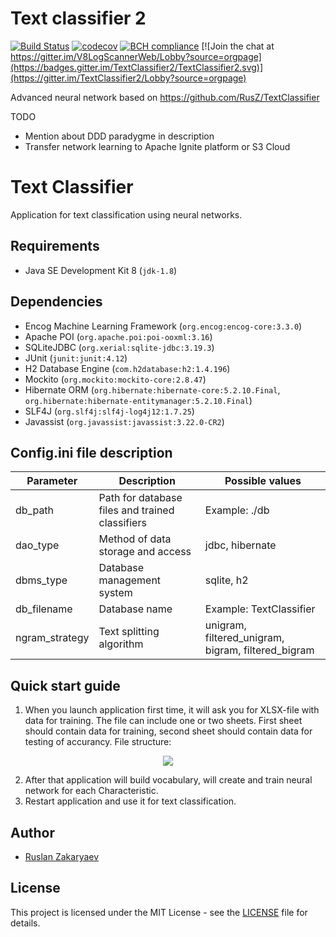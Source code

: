 # Text classifier 2
[![Build Status](https://travis-ci.org/ripreal/textclassifier2.svg?branch=master)](https://travis-ci.org/ripreal/textclassifier2)
[![codecov](https://codecov.io/gh/ripreal/textclassifier2/branch/master/graph/badge.svg)](https://codecov.io/gh/ripreal/textclassifier2)
[![BCH compliance](https://bettercodehub.com/edge/badge/ripreal/textclassifier2?branch=master)](https://bettercodehub.com/)
[![Join the chat at https://gitter.im/V8LogScannerWeb/Lobby?source=orgpage](https://badges.gitter.im/TextClassifier2/TextClassifier2.svg)](https://gitter.im/TextClassifier2/Lobby?source=orgpage) 

Advanced neural network based on https://github.com/RusZ/TextClassifier

TODO
- Mention about DDD paradygme in description
- Transfer network learning to Apache Ignite platform or S3 Cloud 
# Text Classifier

Application for text classification using neural networks.

## Requirements

- Java SE Development Kit 8 (`jdk-1.8`)

## Dependencies

- Encog Machine Learning Framework (`org.encog:encog-core:3.3.0`)
- Apache POI (`org.apache.poi:poi-ooxml:3.16`)
- SQLiteJDBC (`org.xerial:sqlite-jdbc:3.19.3`)
- JUnit (`junit:junit:4.12`)
- H2 Database Engine (`com.h2database:h2:1.4.196`)
- Mockito (`org.mockito:mockito-core:2.8.47`)
- Hibernate ORM (`org.hibernate:hibernate-core:5.2.10.Final`, `org.hibernate:hibernate-entitymanager:5.2.10.Final`)
- SLF4J (`org.slf4j:slf4j-log4j12:1.7.25`)
- Javassist (`org.javassist:javassist:3.22.0-CR2`)

## Config.ini file description

Parameter | Description | Possible values
------------ | ------------- | -------------
db_path | Path for database files and trained classifiers | Example: ./db
dao_type | Method of data storage and access | jdbc, hibernate
dbms_type | Database management system | sqlite, h2
db_filename | Database name | Example: TextClassifier
ngram_strategy | Text splitting algorithm | unigram, filtered_unigram, bigram, filtered_bigram

## Quick start guide

1. When you launch application first time, it will ask you for XLSX-file with data for training. The file can include one or two sheets. First sheet should contain data for training, second sheet should contain data for testing of accurancy. File structure:

<p align="center">
  <img src ="https://github.com/RusZ/TextClassifier/raw/master/images/xlsx_example.png"/>
</p>

2. After that application will build vocabulary, will create and train neural network for each Characteristic.
3. Restart application and use it for text classification.

## Author

- [Ruslan Zakaryaev](https://github.com/RusZ)

## License

This project is licensed under the MIT License - see the [LICENSE](LICENSE) file for details.

